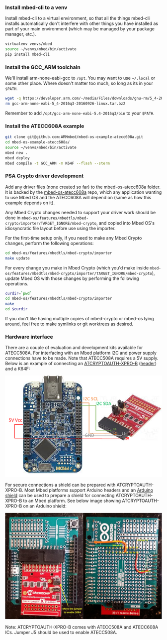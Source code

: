 ### Install mbed-cli to a venv

Install mbed-cli to a virtual environment, so that all the things mbed-cli
installs automatically don't interfere with other things you have installed as
part of your main environment (which may be managed by your package manager,
etc.).

```sh
virtualenv venvs/mbed
source ~/venvs/mbed/bin/activate
pip install mbed-cli
```

### Install the GCC_ARM toolchain

We'll install arm-none-eabi-gcc to `/opt`. You may want to use `~/.local` or
some other place. Where doesn't matter too much, so long as its in your `$PATH`.

```sh
wget -q https://developer.arm.com/-/media/Files/downloads/gnu-rm/5_4-2016q3/gcc-arm-none-eabi-5_4-2016q3-20160926-linux.tar.bz2 -O gcc-arm-none-eabi-5_4-2016q3-20160926-linux.tar.bz2 && tar -xjf gcc-arm-none-eabi-5_4-2016q3-20160926-linux.tar.bz2 -C /opt
rm gcc-arm-none-eabi-5_4-2016q3-20160926-linux.tar.bz2
```

Remember to add `/opt/gcc-arm-none-eabi-5.4-2016q3/bin` to your `$PATH`.

### Install the ATECC608A example

```sh
git clone git@github.com:ARMmbed/mbed-os-example-atecc608a.git
cd mbed-os-example-atecc608a/
source ~/venvs/mbed/bin/activate
mbed new .
mbed deploy
mbed compile -t GCC_ARM -m K64F --flash --sterm
```

### PSA Crypto driver development

Add any driver files (none created so far) to the mbed-os-atecc608a folder. It
is backed by the
[mbed-os-atecc608a](https://github.com/ARMmbed/mbed-os-atecc608a/tree/mbed-cryptoauthlib)
repo, which any application wanting to use Mbed OS and the ATECC608A will
depend on (same as how this example depends on it).

Any Mbed Crypto changes needed to support your driver work should be done in
`mbed-os/features/mbedtls/mbed-crypto/importer/TARGET_IGNORE/mbed-crypto`, and copied
into Mbed OS's idiosyncratic file layout before use using the importer.

For the first-time setup only, if you need to make any Mbed Crypto changes,
perform the following operations:

```sh
cd mbed-os/features/mbedtls/mbed-crypto/importer
make update
```

For every change you make in Mbed Crypto (which you'd make inside
`mbed-os/features/mbedtls/mbed-crypto/importer/TARGET_IGNORE/mbed-crypto`),
update Mbed OS with those changes by performing the following operations.

```sh
curdir=`pwd`
cd mbed-os/features/mbedtls/mbed-crypto/importer
make
cd $curdir
```

If you don't like having multiple copies of mbed-crypto or mbed-os lying
around, feel free to make symlinks or git worktrees as desired.

### Hardware interface

There are a couple of evaluation and development kits available for ATECC508A.
For interfacing with an Mbed platform I2C and power supply connections have to
be made. Note that ATECC508A requires a 5V supply. Below is an example of
connecting an
[ATCRYPTOAUTH-XPRO-B](http://www.microchip.com/DevelopmentTools/ProductDetails.aspx?PartNO=ATCRYPTOAUTH-XPRO-B)
([header](http://ww1.microchip.com/downloads/en/DeviceDoc/CryptoAuth-XPRO-B_design_documentation.pdf))
and a K64F:

![ATCRYPTOAUTH-XPRO-B-K64F](ATCRYPTOAUTH-XPRO-B-K64F2.jpg)

For secure connections a shield can be prepared with ATCRYPTOAUTH-XPRO-B. Most
Mbed platforms support Arduino headers and an [Arduino
shield](https://store.arduino.cc/usa/arduino-mega-proto-shield-rev3-pcb) can be
used to prepare a shield for connecting ATCRYPTOAUTH-XPRO-B to an Mbed
platform. See below image showing ATCRYPTOAUTH-XPRO-B on an Arduino shield:

![ATCRYPTOAUTH-XPRO-B-Shield](ATCRYPTOAUTH-XPRO-B-Shield.jpg)

Note: ATCRYPTOAUTH-XPRO-B comes with ATECC508A and ATECC608A ICs. Jumper J5
should be used to enable ATECC508A.
